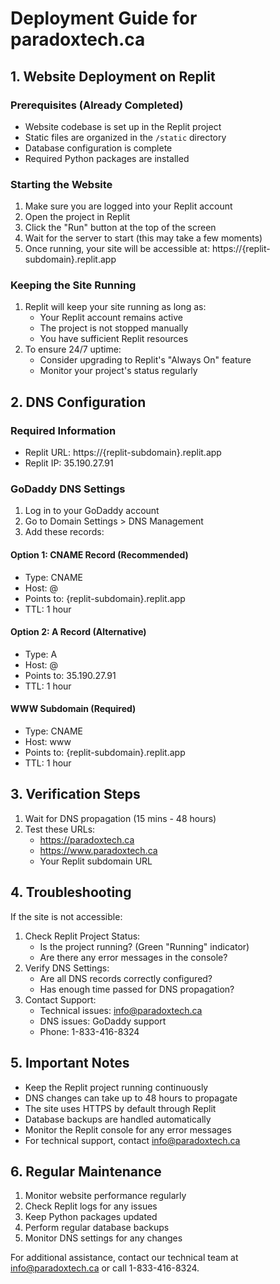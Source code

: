 # Deployment Guide for paradoxtech.ca

## 1. Website Deployment on Replit

### Prerequisites (Already Completed)
- Website codebase is set up in the Replit project
- Static files are organized in the `/static` directory
- Database configuration is complete
- Required Python packages are installed

### Starting the Website
1. Make sure you are logged into your Replit account
2. Open the project in Replit
3. Click the "Run" button at the top of the screen
4. Wait for the server to start (this may take a few moments)
5. Once running, your site will be accessible at: https://{replit-subdomain}.replit.app

### Keeping the Site Running
1. Replit will keep your site running as long as:
   - Your Replit account remains active
   - The project is not stopped manually
   - You have sufficient Replit resources
2. To ensure 24/7 uptime:
   - Consider upgrading to Replit's "Always On" feature
   - Monitor your project's status regularly

## 2. DNS Configuration

### Required Information
- Replit URL: https://{replit-subdomain}.replit.app
- Replit IP: 35.190.27.91

### GoDaddy DNS Settings
1. Log in to your GoDaddy account
2. Go to Domain Settings > DNS Management
3. Add these records:

#### Option 1: CNAME Record (Recommended)
- Type: CNAME
- Host: @
- Points to: {replit-subdomain}.replit.app
- TTL: 1 hour

#### Option 2: A Record (Alternative)
- Type: A
- Host: @
- Points to: 35.190.27.91
- TTL: 1 hour

#### WWW Subdomain (Required)
- Type: CNAME
- Host: www
- Points to: {replit-subdomain}.replit.app
- TTL: 1 hour

## 3. Verification Steps

1. Wait for DNS propagation (15 mins - 48 hours)
2. Test these URLs:
   - https://paradoxtech.ca
   - https://www.paradoxtech.ca
   - Your Replit subdomain URL

## 4. Troubleshooting

If the site is not accessible:
1. Check Replit Project Status:
   - Is the project running? (Green "Running" indicator)
   - Are there any error messages in the console?
2. Verify DNS Settings:
   - Are all DNS records correctly configured?
   - Has enough time passed for DNS propagation?
3. Contact Support:
   - Technical issues: info@paradoxtech.ca
   - DNS issues: GoDaddy support
   - Phone: 1-833-416-8324

## 5. Important Notes

- Keep the Replit project running continuously
- DNS changes can take up to 48 hours to propagate
- The site uses HTTPS by default through Replit
- Database backups are handled automatically
- Monitor the Replit console for any error messages
- For technical support, contact info@paradoxtech.ca

## 6. Regular Maintenance

1. Monitor website performance regularly
2. Check Replit logs for any issues
3. Keep Python packages updated
4. Perform regular database backups
5. Monitor DNS settings for any changes

For additional assistance, contact our technical team at info@paradoxtech.ca or call 1-833-416-8324.
